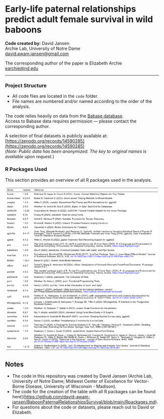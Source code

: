 # Early-life paternal relationships predict adult female survival in wild baboons

**Code created by:** David Jansen  
Archie Lab, University of Notre Dame  
<david.awam.jansen@gmail.com>

The corresponding author of the paper is Elizabeth Archie  
<earchie@nd.edu>

---

### Project Structure

- All code files are located in the `code` folder.
- File names are numbered and/or named according to the order of the analysis.

The code relies heavily on data from the [Babase database](https://papio.biology.duke.edu/babasewiki/).  
Access to Babase data requires permission — please contact the corresponding author.

A selection of final datasets is publicly available at:  
[https://zenodo.org/records/14590285](https://zenodo.org/records/14590285)  
(*Note: Public data has been anonymized. The key to original names is available upon request.*)

### R Packages Used

This section provides an overview of all R packages used in the analysis.  

![](docs/packages_table.png)

<!-- RPACKAGES_START -->
<!-- (The Rpackages.md content will be inserted here.) -->
<!-- RPACKAGES_END -->


## Notes

- The code in this repository was created by David Jansen (Archie Lab, University of Notre Dame; Midwest Center of Excellence for Vector-Borne Disease, University of Wisconsin - Madison).
- The code for the creation of the table with all R packages can be found here](https://github.com/david-awam-jansen/BaboonPaternalRelationshipsSurvival/blob/main/Rpackages.md).
- For questions about the code or datasets, please reach out to David or Elizabeth.